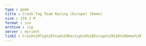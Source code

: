 ```yaml
---
type : game
title : Crash Tag Team Racing (Europe) (Demo)
size : 259.3 M
format : iso
archive : zip
server : myrient
link2 : Crash%20Tag%20Team%20Racing%20%28Europe%29%20%28Demo%29
---
```

